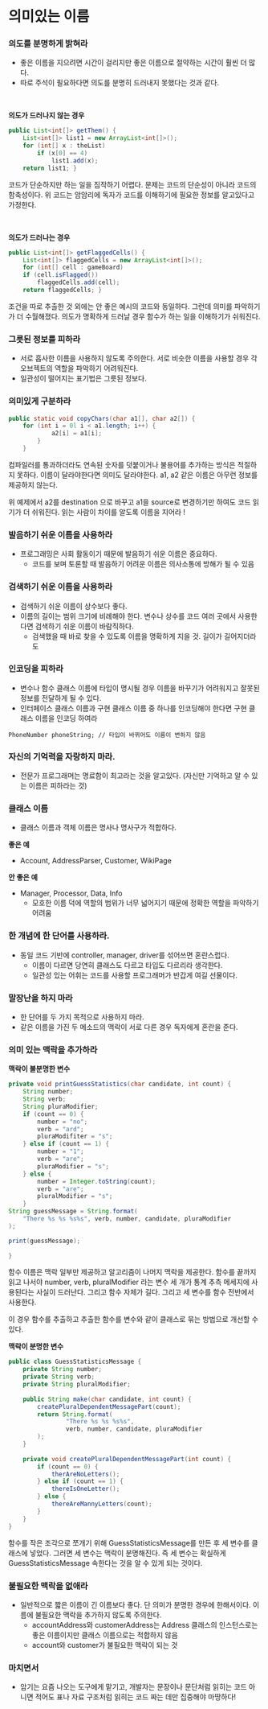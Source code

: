# 의미있는 이름

### 의도를 분명하게 밝혀라
- 좋은 이름을 지으려면 시간이 걸리지만 좋은 이름으로 절약하는 시간이 훨씬 더 많다.
- 따로 주석이 필요하다면 의도를 분명히 드러내지 못했다는 것과 같다.

<br>

**의도가 드러나지 않는 경우**
```java
public List<int[]> getThem() {
    List<int[]> list1 = new ArrayList<int[]>();
    for (int[] x : theList)
        if (x[0] == 4)
            list1.add(x);
    return list1; }
```
코드가 단순하지만 하는 일을 짐작하기 어렵다. 문제는 코드의 단순성이 아니라 코드의 함축성이다.
위 코드는 암암리에 독자가 코드를 이해하기에 필요한 정보를 알고있다고 가정한다.

<br>

**의도가 드러나는 경우**
```java
public List<int[]> getFlaggedCells() {
    List<int[]> flaggedCells = new ArrayList<int[]>();
    for (int[] cell : gameBoard)
    if (cell.isFlagged())
        flaggedCells.add(cell);
    return flaggedCells; }
```
조건을 따로 추출한 것 외에는 안 좋은 예시의 코드와 동일하다. 그런데 의미를 파악하기가 더 수월해졌다. 의도가 명확하게 드러날 경우 함수가 하는 일을 이해하기가 쉬워진다.


### 그릇된 정보를 피하라
- 서로 흡사한 이름을 사용하지 않도록 주의한다. 서로 비슷한 이름을 사용할 경우 각 오브젝트의 역할을 파악하기 어려워진다.
- 일관성이 떨어지는 표기법은 그릇된 정보다.

### 의미있게 구분하라
```java
public static void copyChars(char a1[], char a2[]) {
    for (int i = 0l i < a1.length; i++) {
            a2[i] = a1[i];
        }
    }
```
컴파일러를 통과하더라도 연속된 숫자를 덧붙이거나 불용어를 추가하는 방식은 적절하지 못하다. 이름이 달라야한다면 의미도 달라야한다. a1, a2 같은 이름은 아무런 정보를 제공하지 않는다.

위 예제에서 a2를 destination 으로 바꾸고 a1을 source로 변경하기만 하여도 코드 읽기가 더 쉬워진다. 읽는 사람이 차이를 알도록 이름을 지어라 !


### 발음하기 쉬운 이름을 사용하라
- 프로그래밍은 사회 활동이기 때문에 발음하기 쉬운 이름은 중요하다.
  - 코드를 보며 토론할 때 발음하기 어려운 이름은 의사소통에 방해가 될 수 있음

### 검색하기 쉬운 이름을 사용하라
- 검색하기 쉬운 이름이 상수보다 좋다.
- 이름의 길이는 범위 크기에 비례해야 한다. 변수나 상수를 코드 여러 곳에서 사용한다면 검색하기 쉬운 이름이 바람직하다.
  - 검색했을 때 바로 찾을 수 있도록 이름을 명확하게 지을 것. 길이가 길어지더라도

### 인코딩을 피하라
- 변수나 함수 클래스 이름에 타입이 명시될 경우 이름을 바꾸기가 어려워지고 잘못된 정보를 전달하게 될 수 있다.
- 인터페이스 클래스 이름과 구현 클래스 이름 중 하나를 인코딩해야 한다면 구현 클래스 이름을 인코딩 하여라

`PhoneNumber phoneString; // 타입이 바뀌어도 이름이 변하지 않음`


### 자신의 기억력을 자랑하지 마라.
- 전문가 프로그래머는 명료함이 최고라는 것을 알고있다. (자신만 기억하고 알 수 있는 이름은 피하라는 것)

### 클래스 이름
- 클래스 이름과 객체 이름은 명사나 명사구가 적합하다.

**좋은 예**
- Account, AddressParser, Customer, WikiPage

**안 좋은 예**
- Manager, Processor, Data, Info
  - 모호한 이름 덕에 역할의 범위가 너무 넓어지기 때문에 정확한 역할을 파악하기 어려움

### 한 개념에 한 단어를 사용하라.
- 동일 코드 기반에 controller, manager, driver를 섞어쓰면 혼란스럽다.
  - 이름이 다르면 당연히 클래스도 다르고 타입도 다르리라 생각한다.
  - 일관성 있는 어휘는 코드를 사용할 프로그래머가 반갑게 여길 선물이다.


### 말장난을 하지 마라
- 한 단어를 두 가지 목적으로 사용하지 마라.
- 같은 이름을 가진 두 메소드의 맥락이 서로 다른 경우 독자에게 혼란을 준다.


### 의미 있는 맥락을 추가하라

**맥락이 불분명한 변수**
```java
private void printGuessStatistics(char candidate, int count) {
    String number;
    String verb;
    String pluraModifier;
    if (count == 0) {
        number = "no";
        verb = "ard";
        pluraModifiter = "s";
    } else if (count == 1) {
        number = "1";
        verb = "are";
        pluraModifier = "s";
    } else {
        number = Integer.toString(count);
        verb = "are";
        pluralModifier = "s";
    }
String guessMessage = String.format(
    "There %s %s %s%s", verb, number, candidate, pluraModifier      
);

print(guessMessage);
 
}
```
함수 이름은 맥락 일부만 제공하고 알고리즘이 나머지 맥락을 제공한다.
함수를 끝까지 읽고 나서야 number, verb, pluralModifier 라는 변수 세 개가 통계 추측 메세지에 사용된다는 사실이 드러난다.
그리고 함수 자체가 길다. 그리고 세 변수를 함수 전반에서 사용한다.

이 경우 함수를 추출하고 추출한 함수를 변수와 같이 클래스로 묶는 방법으로 개선할 수 있다.

**맥락이 분명한 변수**

```java
public class GuessStatisticsMessage {
    private String number;
    private String verb;
    private String pluralModifier;
    
    public String make(char candidate, int count) {
        createPluralDependentMessagePart(count);
        return String.format(
                "There %s %s %s%s", 
                verb, number, candidate, pluraModifier
        );
    }
    
    private void createPluralDependentMessagePart(int count) {
        if (count == 0) {
            therAreNoLetters();
        } else if (count == 1) {
            thereIsOneLetter();
        } else {
            thereAreMannyLetters(count);
        }
    }
}
```

함수를 작은 조각으로 쪼개기 위해 GuessStatisticsMessage를 만든 후 세 변수를 클래스에 넣었다.
그러면 세 변수는 맥락이 분명해진다. 즉 세 변수는 확실하게 GuessStatisticsMessage 속한다는 것을 알 수 있게 되는 것이다.



### 불필요한 맥락을 없애라
- 일반적으로 짧은 이름이 긴 이름보다 좋다. 단 의미가 분명한 경우에 한해서이다. 이름에 불필요한 맥락을 추가하지 않도록 주의한다.
  - accountAddress와 customerAddress는 Address 클래스의 인스턴스로는 좋은 이름이지만 클래스 이름으로는 적합하지 않음
  - account와 customer가 불필요한 맥락이 되는 것


### 마치면서
- 암기는 요즘 나오는 도구에게 맡기고, 개발자는 문장이나 문단처럼 읽히는 코드 아니면 적어도 표나 자료 구조처럼 읽히는 코드 짜는 데만 집중해야 마땅하다!

  


